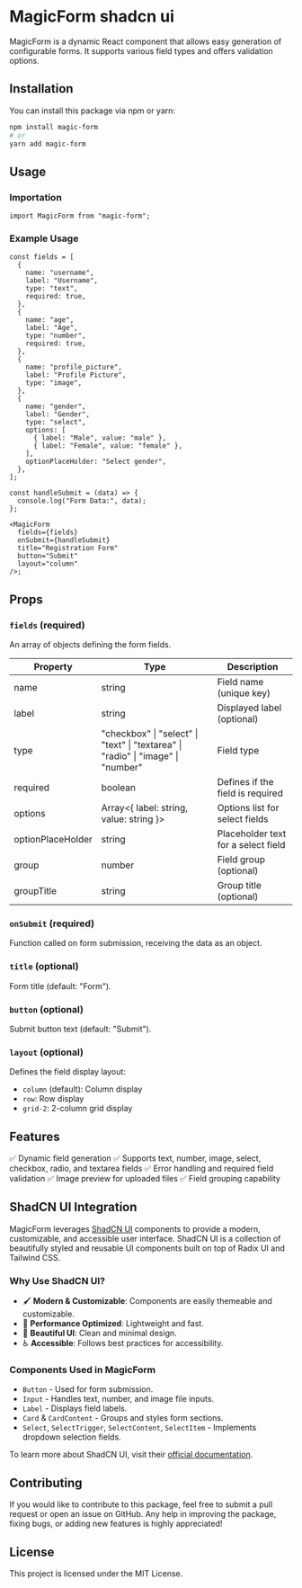 # MagicForm shadcn ui

MagicForm is a dynamic React component that allows easy generation of configurable forms. It supports various field types and offers validation options.

## Installation

You can install this package via npm or yarn:

```sh
npm install magic-form
# or
yarn add magic-form
```

## Usage

### Importation

```tsx
import MagicForm from "magic-form";
```

### Example Usage

```tsx
const fields = [
  {
    name: "username",
    label: "Username",
    type: "text",
    required: true,
  },
  {
    name: "age",
    label: "Age",
    type: "number",
    required: true,
  },
  {
    name: "profile_picture",
    label: "Profile Picture",
    type: "image",
  },
  {
    name: "gender",
    label: "Gender",
    type: "select",
    options: [
      { label: "Male", value: "male" },
      { label: "Female", value: "female" },
    ],
    optionPlaceHolder: "Select gender",
  },
];

const handleSubmit = (data) => {
  console.log("Form Data:", data);
};

<MagicForm
  fields={fields}
  onSubmit={handleSubmit}
  title="Registration Form"
  button="Submit"
  layout="column"
/>;
```

## Props

### `fields` (required)

An array of objects defining the form fields.

| Property          | Type                                                                             | Description                         |
| ----------------- | -------------------------------------------------------------------------------- | ----------------------------------- |
| name              | string                                                                           | Field name (unique key)             |
| label             | string                                                                           | Displayed label (optional)          |
| type              | "checkbox" \| "select" \| "text" \| "textarea" \| "radio" \| "image" \| "number" | Field type                          |
| required          | boolean                                                                          | Defines if the field is required    |
| options           | Array<{ label: string, value: string }>                                          | Options list for select fields      |
| optionPlaceHolder | string                                                                           | Placeholder text for a select field |
| group             | number                                                                           | Field group (optional)              |
| groupTitle        | string                                                                           | Group title (optional)              |

### `onSubmit` (required)

Function called on form submission, receiving the data as an object.

### `title` (optional)

Form title (default: "Form").

### `button` (optional)

Submit button text (default: "Submit").

### `layout` (optional)

Defines the field display layout:

- `column` (default): Column display
- `row`: Row display
- `grid-2`: 2-column grid display

## Features

✅ Dynamic field generation
✅ Supports text, number, image, select, checkbox, radio, and textarea fields
✅ Error handling and required field validation
✅ Image preview for uploaded files
✅ Field grouping capability

## ShadCN UI Integration

MagicForm leverages [ShadCN UI](https://ui.shadcn.com/) components to provide a modern, customizable, and accessible user interface. ShadCN UI is a collection of beautifully styled and reusable UI components built on top of Radix UI and Tailwind CSS.

### Why Use ShadCN UI?

- 🖌 **Modern & Customizable**: Components are easily themeable and customizable.
- 🚀 **Performance Optimized**: Lightweight and fast.
- 🎨 **Beautiful UI**: Clean and minimal design.
- ♿ **Accessible**: Follows best practices for accessibility.

### Components Used in MagicForm

- `Button` - Used for form submission.
- `Input` - Handles text, number, and image file inputs.
- `Label` - Displays field labels.
- `Card` & `CardContent` - Groups and styles form sections.
- `Select`, `SelectTrigger`, `SelectContent`, `SelectItem` - Implements dropdown selection fields.

To learn more about ShadCN UI, visit their [official documentation](https://ui.shadcn.com/).

## Contributing

If you would like to contribute to this package, feel free to submit a pull request or open an issue on GitHub. Any help in improving the package, fixing bugs, or adding new features is highly appreciated!

## License

This project is licensed under the MIT License.
